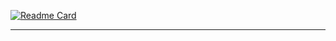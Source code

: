 [![Readme Card](https://github-readme-stats.vercel.app/api/pin/?username=MarioS271&theme=tokyonight&repo=fortnite-quest-list)](https://github.com/MarioS271/fortnite-quest-list)

<hr>
<br>


